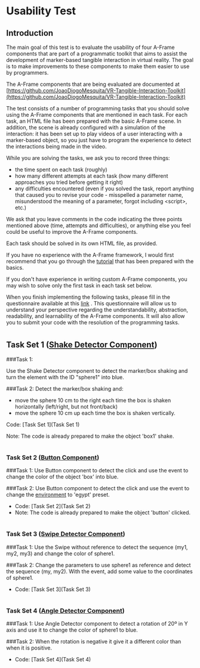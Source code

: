 # Usability Test

  
  
## Introduction
The main goal of this test is to evaluate the usability of four A-Frame components that are part of a programmatic toolkit that aims to assist the development of marker-based tangible interaction in virtual reality. The goal is to make improvements to these components to make them easier to use by programmers.

The A-Frame components that are being evaluated are documented at [https://github.com/JoaoDiogoMesquita/VR-Tangible-Interaction-Toolkit](https://github.com/JoaoDiogoMesquita/VR-Tangible-Interaction-Toolkit)

The test consists of a number of programming tasks that you should solve using the A-Frame components that are mentioned in each task. For each task, an HTML file has been prepared with the basic A-Frame scene. In addition, the scene is already configured with a simulation of the interaction: it has been set up to play videos of a user interacting with a marker-based object, so you just have to program the experience to detect the interactions being made in the video. 

While you are solving the tasks, we ask you to record three things:
- the time spent on each task (roughly)
- how many different attempts at each task (how many different approaches you tried before getting it right) 
- any difficulties encountered (even if you solved the task, report anything that caused you to revise your code - misspelled a parameter name, misunderstood the meaning of a parameter, forgot including &lt;script&gt;, etc.)

We ask that you leave comments in the code indicating the three points mentioned above (time, attempts and difficulties), or anything else you feel could be useful to improve the A-Frame components.

Each task should be solved in its own HTML file, as provided.


If you have no experience with the A-Frame framework, I would first recommend that you go through the [tutorial](Tutorial.md) that has been prepared with the basics.

If you don't have experience in writing custom A-Frame components, you may wish to solve only the first task in each task set below.

When you finish implementing the following tasks, please fill in the questionnaire available at this [link](https://docs.google.com/forms/d/e/1FAIpQLSdms9-KCEabZDyMNZmS4afQf8D_5sfwgyNIqRmgVggeELDwMQ/viewform?usp=sf_link) . This questionnaire will allow us to understand your perspective regarding the understandability, abstraction, readability, and learnability of the A-Frame components. It will also allow you to submit your code with the resolution of the programming tasks.


#
## Task Set 1 ([Shake Detector Component](https://github.com/JoaoDiogoMesquita/VR-Tangible-Interaction-Toolkit/tree/master/Shake%20detector))

###Task 1:

Use the Shake Detector component to detect the marker/box shaking and turn the element with the ID "sphere1" into blue.

###Task 2:
Detect the marker/box shaking and:
 * move the sphere 10 cm to the right each time the box is shaken horizontally (left/right, but not front/back)
 * move the sphere 10 cm up each time the box is shaken vertically.

Code: [Task Set 1](Task Set 1)

Note: The code is already prepared to make the object 'box1' shake. 

#
### Task Set 2 ([Button Component](https://github.com/JoaoDiogoMesquita/VR-Tangible-Interaction-Toolkit/tree/master/Button))

###Task 1:
Use Button component to detect the click and use the event to change the color of the object 'box' into blue.

###Task 2:
Use Button component to detect the click and use the event to change the [environment](https://www.npmjs.com/package/aframe-environment-component) to 'egypt' preset.



- Code: [Task Set 2](Task Set 2)
- Note: The code is already prepared to make the object 'button' clicked. 
#
### Task Set 3 ([Swipe Detector Component](https://github.com/JoaoDiogoMesquita/VR-Tangible-Interaction-Toolkit/tree/master/Swipe))

###Task 1:
Use the Swipe without reference to detect the sequence (my1, my2, my3) and change the color of sphere1.

###Task 2:
Change the parameters to use sphere1 as reference and detect the sequence (my, my2). With the event, add some value to the coordinates of sphere1. 

- Code: [Task Set 3](Task Set 3)

#
### Task Set 4 ([Angle Detector Component](https://github.com/JoaoDiogoMesquita/VR-Tangible-Interaction-Toolkit/tree/master/Angle%20detector))

###Task 1:
Use Angle Detector component to detect a rotation of 20º in Y axis and use it to change the color of sphere1 to blue.

###Task 2:
When the rotation is negative it give it a different color than when it is positive.

- Code: [Task Set 4](Task Set 4)